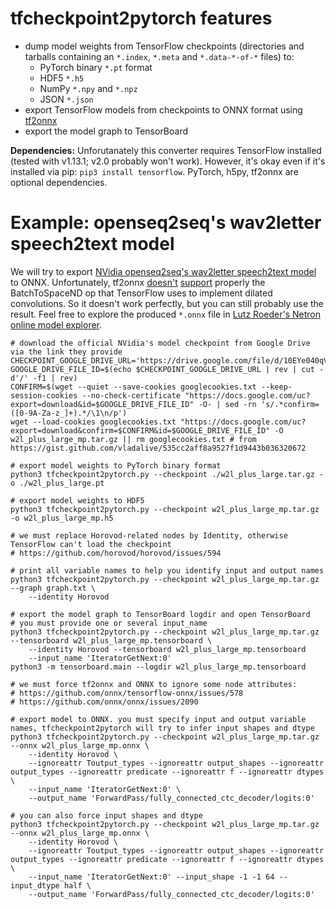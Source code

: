 # tfcheckpoint2pytorch features
- dump model weights from TensorFlow checkpoints (directories and tarballs containing an `*.index`, `*.meta` and `*.data-*-of-*` files) to:
  - PyTorch binary `*.pt` format
  - HDF5 `*.h5`
  - NumPy `*.npy` and `*.npz`
  - JSON `*.json`
- export TensorFlow models from checkpoints to ONNX format using [tf2onnx](https://github.com/onnx/tensorflow-onnx)
- export the model graph to TensorBoard

**Dependencies:** Unforutanately this converter requires TensorFlow installed (tested with v1.13.1; v2.0 probably won't work). However, it's okay even if it's installed via pip: `pip3 install tensorflow`. PyTorch, h5py, tf2onnx are optional dependencies.

# Example: openseq2seq's wav2letter speech2text model
We will try to export [NVidia openseq2seq's wav2letter speech2text model](https://nvidia.github.io/OpenSeq2Seq/html/speech-recognition/wave2letter.html) to ONNX. Unfortunately, tf2onnx [doesn't](https://github.com/onnx/tensorflow-onnx/issues/571) [support](https://github.com/onnx/tensorflow-onnx/issues/572) properly the BatchToSpaceND op that TensorFlow uses to implement dilated convolutions. So it doesn't work perfectly, but you can still probably use the result. Feel free to explore the produced `*.onnx` file in [Lutz Roeder's Netron online model explorer](https://lutzroeder.github.io/netron/).

```shell
# download the official NVidia's model checkpoint from Google Drive via the link they provide
CHECKPOINT_GOOGLE_DRIVE_URL='https://drive.google.com/file/d/10EYe040qVW6cfygSZz6HwGQDylahQNSa'
GOOGLE_DRIVE_FILE_ID=$(echo $CHECKPOINT_GOOGLE_DRIVE_URL | rev | cut -d'/' -f1 | rev)
CONFIRM=$(wget --quiet --save-cookies googlecookies.txt --keep-session-cookies --no-check-certificate "https://docs.google.com/uc?export=download&id=$GOOGLE_DRIVE_FILE_ID" -O- | sed -rn 's/.*confirm=([0-9A-Za-z_]+).*/\1\n/p')
wget --load-cookies googlecookies.txt "https://docs.google.com/uc?export=download&confirm=$CONFIRM&id=$GOOGLE_DRIVE_FILE_ID" -O w2l_plus_large_mp.tar.gz || rm googlecookies.txt # from https://gist.github.com/vladalive/535cc2aff8a9527f1d9443b036320672

# export model weights to PyTorch binary format
python3 tfcheckpoint2pytorch.py --checkpoint ./w2l_plus_large.tar.gz -o ./w2l_plus_large.pt

# export model weights to HDF5
python3 tfcheckpoint2pytorch.py --checkpoint w2l_plus_large_mp.tar.gz -o w2l_plus_large_mp.h5

# we must replace Horovod-related nodes by Identity, otherwise TensorFlow can't load the checkpoint
# https://github.com/horovod/horovod/issues/594

# print all variable names to help you identify input and output names
python3 tfcheckpoint2pytorch.py --checkpoint w2l_plus_large_mp.tar.gz --graph graph.txt \
    --identity Horovod

# export the model graph to TensorBoard logdir and open TensorBoard
# you must provide one or several input_name
python3 tfcheckpoint2pytorch.py --checkpoint w2l_plus_large_mp.tar.gz --tensorboard w2l_plus_large_mp.tensorboard \
    --identity Horovod --tensorboard w2l_plus_large_mp.tensorboard
    --input_name 'IteratorGetNext:0'
python3 -m tensorboard.main --logdir w2l_plus_large_mp.tensorboard

# we must force tf2onnx and ONNX to ignore some node attributes:
# https://github.com/onnx/tensorflow-onnx/issues/578
# https://github.com/onnx/onnx/issues/2090
    
# export model to ONNX. you must specify input and output variable names, tfcheckpoint2pytorch will try to infer input shapes and dtype
python3 tfcheckpoint2pytorch.py --checkpoint w2l_plus_large_mp.tar.gz --onnx w2l_plus_large_mp.onnx \
    --identity Horovod \
    --ignoreattr Toutput_types --ignoreattr output_shapes --ignoreattr output_types --ignoreattr predicate --ignoreattr f --ignoreattr dtypes  \
    --input_name 'IteratorGetNext:0' \
    --output_name 'ForwardPass/fully_connected_ctc_decoder/logits:0'
  
# you can also force input shapes and dtype
python3 tfcheckpoint2pytorch.py --checkpoint w2l_plus_large_mp.tar.gz --onnx w2l_plus_large_mp.onnx \
    --identity Horovod \
    --ignoreattr Toutput_types --ignoreattr output_shapes --ignoreattr output_types --ignoreattr predicate --ignoreattr f --ignoreattr dtypes  \
    --input_name 'IteratorGetNext:0' --input_shape -1 -1 64 --input_dtype half \
    --output_name 'ForwardPass/fully_connected_ctc_decoder/logits:0'
     
```
